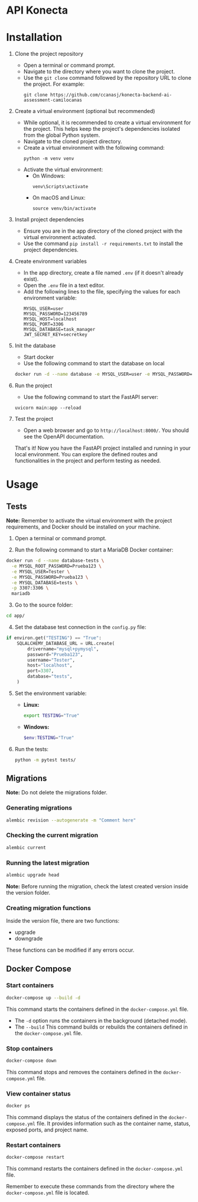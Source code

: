 # API Konecta

# Installation

1. Clone the project repository

   - Open a terminal or command prompt.
   - Navigate to the directory where you want to clone the project.
   - Use the `git clone` command followed by the repository URL to clone the project. For example:
     ```
     git clone https://github.com/ccanasj/konecta-backend-ai-assessment-camilocanas
     ```

2. Create a virtual environment (optional but recommended)

   - While optional, it is recommended to create a virtual environment for the project. This helps keep the project's dependencies isolated from the global Python system.
   - Navigate to the cloned project directory.
   - Create a virtual environment with the following command:
     ```
     python -m venv venv
     ```
   - Activate the virtual environment:
     - On Windows:
         ```
         venv\Scripts\activate
         ```
     - On macOS and Linux:
         ```
         source venv/bin/activate
         ```

3. Install project dependencies

   - Ensure you are in the app directory of the cloned project with the virtual environment activated.
   - Use the command `pip install -r requirements.txt` to install the project dependencies.

4. Create environment variables

   - In the app directory, create a file named `.env` (if it doesn't already exist).
   - Open the `.env` file in a text editor.
   - Add the following lines to the file, specifying the values for each environment variable:
     ```
     MYSQL_USER=user
     MYSQL_PASSWORD=123456789
     MYSQL_HOST=localhost
     MYSQL_PORT=3306
     MYSQL_DATABASE=task_manager
     JWT_SECRET_KEY=secretkey
     ```

5. Init the database

   - Start docker
   - Use the following command to start the database on local

   ```bash
   docker run -d --name database -e MYSQL_USER=user -e MYSQL_PASSWORD=123456789 -e MYSQL_DATABASE=task_manager -e MARIADB_ROOT_PASSWORD=root -p 3306:3306 mariadb
   ```

6. Run the project

   - Use the following command to start the FastAPI server:

   ```
   uvicorn main:app --reload
   ```

7. Test the project

   - Open a web browser and go to `http://localhost:8000/`. You should see the OpenAPI documentation.

   That's it! Now you have the FastAPI project installed and running in your local environment. You can explore the defined routes and functionalities in the project and perform testing as needed.

# Usage

## Tests

**Note:** Remember to activate the virtual environment with the project requirements, and Docker should be installed on your machine.

1. Open a terminal or command prompt.

2. Run the following command to start a MariaDB Docker container:

```bash
docker run -d --name database-tests \
  -e MYSQL_ROOT_PASSWORD=Prueba123 \
  -e MYSQL_USER=Tester \
  -e MYSQL_PASSWORD=Prueba123 \
  -e MYSQL_DATABASE=tests \
  -p 3307:3306 \
  mariadb
```

3. Go to the source folder:

```bash
cd app/
```

4. Set the database test connection in the `config.py` file:

```python
if environ.get("TESTING") == "True":
    SQLALCHEMY_DATABASE_URL = URL.create(
        drivername="mysql+pymysql",
        password="Prueba123",
        username="Tester",
        host="localhost",
        port=3307,
        database="tests",
    )
```

5. Set the environment variable:

   - **Linux:**

      ```bash
      export TESTING="True"
      ```

   - **Windows:**

      ```powershell
      $env:TESTING="True"
      ```

6. Run the tests:

   ```bash
   python -m pytest tests/
   ```

## Migrations

**Note:** Do not delete the migrations folder.

### Generating migrations

```bash
alembic revision --autogenerate -m "Comment here"
```

### Checking the current migration

```bash
alembic current
```

### Running the latest migration

```bash
alembic upgrade head
```

**Note:** Before running the migration, check the latest created version inside the version folder.

### Creating migration functions

Inside the version file, there are two functions:

- upgrade
- downgrade

These functions can be modified if any errors occur.

## Docker Compose

### Start containers

```bash
docker-compose up --build -d
```

This command starts the containers defined in the `docker-compose.yml` file.

- The `-d` option runs the containers in the background (detached mode).
- The `--build` This command builds or rebuilds the containers defined in the `docker-compose.yml` file.

### Stop containers

```bash
docker-compose down
```

This command stops and removes the containers defined in the `docker-compose.yml` file.

### View container status

```bash
docker ps
```

This command displays the status of the containers defined in the `docker-compose.yml` file. It provides information such as the container name, status, exposed ports, and project name.

### Restart containers

```bash
docker-compose restart
```

This command restarts the containers defined in the `docker-compose.yml` file.

Remember to execute these commands from the directory where the `docker-compose.yml` file is located.
